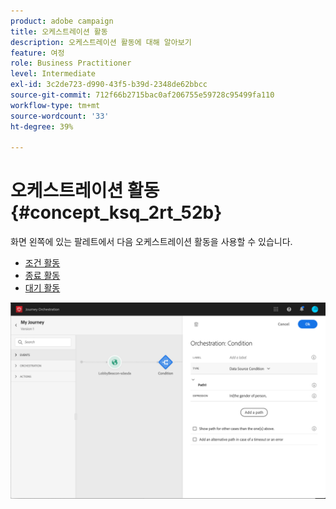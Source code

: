 ```yaml
---
product: adobe campaign
title: 오케스트레이션 활동
description: 오케스트레이션 활동에 대해 알아보기
feature: 여정
role: Business Practitioner
level: Intermediate
exl-id: 3c2de723-d990-43f5-b39d-2348de62bbcc
source-git-commit: 712f66b2715bac0af206755e59728c95499fa110
workflow-type: tm+mt
source-wordcount: '33'
ht-degree: 39%

---
```


# 오케스트레이션 활동 {#concept_ksq_2rt_52b}

화면 왼쪽에 있는 팔레트에서 다음 오케스트레이션 활동을 사용할 수 있습니다.

* [조건 활동](../building-journeys/condition-activity.md)
* [종료 활동](../building-journeys/end-activity.md)
* [대기 활동](../building-journeys/wait-activity.md)

![](../assets/journey49.png)
